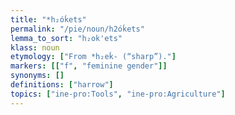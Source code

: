 ```yaml
---
title: "*h₂óḱets"
permalink: "/pie/noun/h2óḱets"
lemma_to_sort: "h₂ok'ets"
klass: noun
etymology: ["From *h₂eḱ- (“sharp”)."]
markers: [["f", "feminine gender"]]
synonyms: []
definitions: ["harrow"]
topics: ["ine-pro:Tools", "ine-pro:Agriculture"]
---
```

